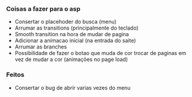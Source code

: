 ### Coisas a fazer para o asp

- Consertar o placehoder do busca (menu)
- Arrumar as transitions (principalmente do teclado)
- Smooth transition na hora de mudar de pagina
- Adicionar a animacao inicial (na entrada do saite)
- Arrumar as branches
- Possibilidade de fazer o botao que muda de cor trocar de paginas em vez de mudar a cor (animações no page load)

### Feitos

- Consertar o bug de abrir varias vezes do menu
